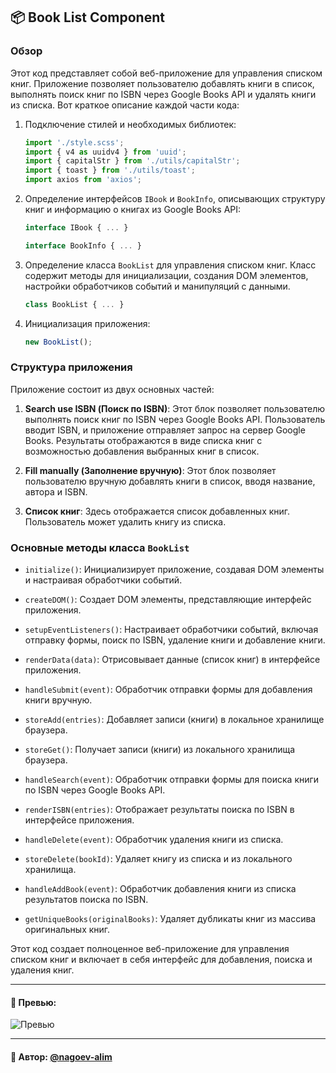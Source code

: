 ## 📦 Book List Component

### Обзор
Этот код представляет собой веб-приложение для управления списком книг. Приложение позволяет пользователю добавлять книги в список, выполнять поиск книг по ISBN через Google Books API и удалять книги из списка. Вот краткое описание каждой части кода:

1. Подключение стилей и необходимых библиотек:

   ```javascript
   import './style.scss';
   import { v4 as uuidv4 } from 'uuid';
   import { capitalStr } from './utils/capitalStr';
   import { toast } from './utils/toast';
   import axios from 'axios';
   ```

2. Определение интерфейсов `IBook` и `BookInfo`, описывающих структуру книг и информацию о книгах из Google Books API:

   ```javascript
   interface IBook { ... }

   interface BookInfo { ... }
   ```

3. Определение класса `BookList` для управления списком книг. Класс содержит методы для инициализации, создания DOM элементов, настройки обработчиков событий и манипуляций с данными.

   ```javascript
   class BookList { ... }
   ```

4. Инициализация приложения:

   ```javascript
   new BookList();
   ```

### Структура приложения

Приложение состоит из двух основных частей:

1. **Search use ISBN (Поиск по ISBN)**: Этот блок позволяет пользователю выполнять поиск книг по ISBN через Google Books API. Пользователь вводит ISBN, и приложение отправляет запрос на сервер Google Books. Результаты отображаются в виде списка книг с возможностью добавления выбранных книг в список.

2. **Fill manually (Заполнение вручную)**: Этот блок позволяет пользователю вручную добавлять книги в список, вводя название, автора и ISBN.

3. **Список книг**: Здесь отображается список добавленных книг. Пользователь может удалить книгу из списка.

### Основные методы класса `BookList`

- `initialize()`: Инициализирует приложение, создавая DOM элементы и настраивая обработчики событий.

- `createDOM()`: Создает DOM элементы, представляющие интерфейс приложения.

- `setupEventListeners()`: Настраивает обработчики событий, включая отправку формы, поиск по ISBN, удаление книги и добавление книги.

- `renderData(data)`: Отрисовывает данные (список книг) в интерфейсе приложения.

- `handleSubmit(event)`: Обработчик отправки формы для добавления книги вручную.

- `storeAdd(entries)`: Добавляет записи (книги) в локальное хранилище браузера.

- `storeGet()`: Получает записи (книги) из локального хранилища браузера.

- `handleSearch(event)`: Обработчик отправки формы для поиска книги по ISBN через Google Books API.

- `renderISBN(entries)`: Отображает результаты поиска по ISBN в интерфейсе приложения.

- `handleDelete(event)`: Обработчик удаления книги из списка.

- `storeDelete(bookId)`: Удаляет книгу из списка и из локального хранилища.

- `handleAddBook(event)`: Обработчик добавления книги из списка результатов поиска по ISBN.

- `getUniqueBooks(originalBooks)`: Удаляет дубликаты книг из массива оригинальных книг.

Этот код создает полноценное веб-приложение для управления списком книг и включает в себя интерфейс для добавления, поиска и удаления книг.

---

#### 🌄 Превью:

![Превью](https://lh3.googleusercontent.com/drive-viewer/AITFw-yjfMwPUbvQ66Wq8ATrd0XwLySar0FDsyixaR3AQTmO1_FCvw7GUd6jg_eoXEVNO3tGqSAkm6K5IWB7U3mTo9rochw7=s1600)


-----

#### 🙌 Автор: [@nagoev-alim](https://github.com/nagoev-alim)


